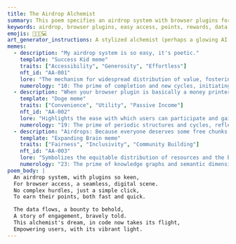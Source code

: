 ```yaml
---
title: The Airdrop Alchemist
summary: This poem specifies an airdrop system with browser plugins for easy access, enabling users to earn points and participate effortlessly in the data collection and reward ecosystem.
keywords: airdrop, browser plugins, easy access, points, rewards, data collection, ecosystem, specification, user engagement
emojis: 🎁🔗✨💻
art_generator_instructions: A stylized alchemist (perhaps a glowing AI figure) is magically transforming data into glowing "points" that are being "airdropped" into users' browser plugins (represented by small, glowing browser icons). The process is seamless and effortless, emphasizing the ease of access and participation. The overall feeling should be one of generosity, effortless reward, and a thriving digital ecosystem.
memes:
  - description: "My airdrop system is so easy, it's poetic."
    template: "Success Kid meme"
    traits: ["Accessibility", "Generosity", "Effortless"]
    nft_id: "AA-001"
    lore: "The mechanism for widespread distribution of value, fostering community growth."
    numerology: "10: The prime of completion and new cycles, initiating a new reward system."
  - description: "When your browser plugin is basically a money printer."
    template: "Doge meme"
    traits: ["Convenience", "Utility", "Passive Income"]
    nft_id: "AA-002"
    lore: "Highlights the ease with which users can participate and gain value from the system."
    numerology: "19: The prime of periodic structures and cycles, reflecting continuous rewards."
  - description: "Airdrops: Because everyone deserves some free chunks."
    template: "Expanding Brain meme"
    traits: ["Fairness", "Inclusivity", "Community Building"]
    nft_id: "AA-003"
    lore: "Symbolizes the equitable distribution of resources and the building of a collaborative community."
    numerology: "23: The prime of knowledge graphs and semantic dimensions, enriching the ecosystem."
poem_body: |
  An airdrop system, with plugins so keen,
  For browser access, a seamless, digital scene.
  No complex hurdles, just a simple click,
  To earn their points, both fast and quick.

  The data flows, a bounty to behold,
  A story of engagement, bravely told.
  This alchemist's dream, in code now takes its flight,
  Empowering users, with its vibrant light.
---
```

